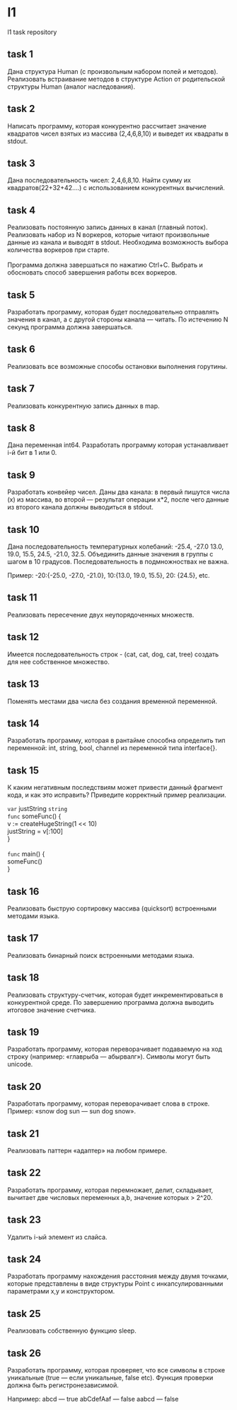 # l1
l1 task repository

## task 1
Дана структура Human (с произвольным набором полей и методов). Реализовать встраивание методов в структуре Action от родительской структуры Human (аналог наследования).
## task 2
Написать программу, которая конкурентно рассчитает значение квадратов чисел взятых из массива (2,4,6,8,10) и выведет их квадраты в stdout.
## task 3
Дана последовательность чисел: 2,4,6,8,10. Найти сумму их квадратов(22+32+42….) с использованием конкурентных вычислений.
## task 4
Реализовать постоянную запись данных в канал (главный поток). Реализовать набор из N воркеров, которые читают произвольные данные из канала и выводят в stdout. Необходима возможность выбора количества воркеров при старте. <br>
<br>Программа должна завершаться по нажатию Ctrl+C. Выбрать и обосновать способ завершения работы всех воркеров.
## task 5
Разработать программу, которая будет последовательно отправлять значения в канал, а с другой стороны канала — читать. По истечению N секунд программа должна завершаться.
## task 6
Реализовать все возможные способы остановки выполнения горутины. 
## task 7
Реализовать конкурентную запись данных в map.
## task 8
Дана переменная int64. Разработать программу которая устанавливает i-й бит в 1 или 0.
## task 9
Разработать конвейер чисел. Даны два канала: в первый пишутся числа (x) из массива, во второй — результат операции x*2, после чего данные из второго канала должны выводиться в stdout.
## task 10
Дана последовательность температурных колебаний: -25.4, -27.0 13.0, 19.0, 15.5, 24.5, -21.0, 32.5. Объединить данные значения в группы с шагом в 10 градусов. Последовательность в подмножноствах не важна.

Пример: -20:{-25.0, -27.0, -21.0}, 10:{13.0, 19.0, 15.5}, 20: {24.5}, etc.
## task 11
Реализовать пересечение двух неупорядоченных множеств.
## task 12
Имеется последовательность строк - (cat, cat, dog, cat, tree) создать для нее собственное множество.
## task 13
Поменять местами два числа без создания временной переменной.
## task 14
Разработать программу, которая в рантайме способна определить тип переменной: int, string, bool, channel из переменной типа interface{}.
## task 15
К каким негативным последствиям может привести данный фрагмент кода, и как это исправить? Приведите корректный пример реализации.

`var` justString `string`<br>
`func` someFunc() {<br>
  v := createHugeString(1 << 10)<br>
  justString = v[:100]<br>
}<br>
<br>
`func` main() {<br>
  someFunc()<br>
}
## task 16
Реализовать быструю сортировку массива (quicksort) встроенными методами языка.
## task 17
Реализовать бинарный поиск встроенными методами языка.
## task 18
Реализовать структуру-счетчик, которая будет инкрементироваться в конкурентной среде. По завершению программа должна выводить итоговое значение счетчика.
## task 19
Разработать программу, которая переворачивает подаваемую на ход строку (например: «главрыба — абырвалг»). Символы могут быть unicode.
## task 20
Разработать программу, которая переворачивает слова в строке. 
Пример: «snow dog sun — sun dog snow».
## task 21
Реализовать паттерн «адаптер» на любом примере.
## task 22
Разработать программу, которая перемножает, делит, складывает, вычитает две числовых переменных a,b, значение которых > 2^20.
## task 23
Удалить i-ый элемент из слайса.
## task 24
Разработать программу нахождения расстояния между двумя точками, которые представлены в виде структуры Point с инкапсулированными параметрами x,y и конструктором.
## task 25
Реализовать собственную функцию sleep.
## task 26
Разработать программу, которая проверяет, что все символы в строке уникальные (true — если уникальные, false etc). Функция проверки должна быть регистронезависимой.

Например: 
abcd — true
abCdefAaf — false
	aabcd — false
